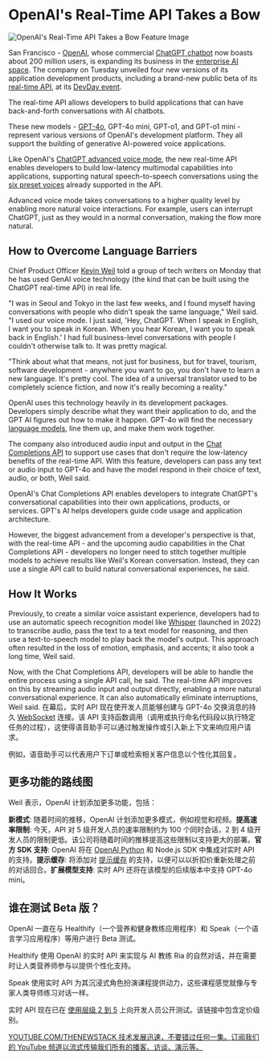 # OpenAI's Real-Time API Takes a Bow

![OpenAI's Real-Time API Takes a Bow Feature Image](https://cdn.thenewstack.io/media/2024/10/4d9d7da9-openais-realtime-api-takes-a-bow-2-1024x576.jpg)

San Francisco - [OpenAI](https://openai.com/), whose commercial [ChatGPT chatbot](https://thenewstack.io/reviewing-code-with-gpt-4o-openais-new-omni-llm/) now boasts about 200 million users, is expanding its business in the [enterprise AI space](https://thenewstack.io/cohere-vs-openai-in-the-enterprise-which-will-cios-choose/). The company on Tuesday unveiled four new versions of its application development products, including a brand-new public beta of its [real-time API](https://platform.openai.com/docs/api-reference/streaming), at its [DevDay event](https://openai.com/devday/).

The real-time API allows developers to build applications that can have back-and-forth conversations with AI chatbots.

These new models - [GPT-4o](https://openai.com/index/hello-gpt-4o/), GPT-4o mini, GPT-o1, and GPT-o1 mini - represent various versions of OpenAI's development platform. They all support the building of generative AI-powered voice applications.

Like OpenAI's [ChatGPT advanced voice mode](https://help.openai.com/en/articles/8400625-voice-mode-faq), the new real-time API enables developers to build low-latency multimodal capabilities into applications, supporting natural speech-to-speech conversations using the [six preset voices](https://platform.openai.com/docs/guides/text-to-speech) already supported in the API.

Advanced voice mode takes conversations to a higher quality level by enabling more natural voice interactions. For example, users can interrupt ChatGPT, just as they would in a normal conversation, making the flow more natural.

## How to Overcome Language Barriers

Chief Product Officer [Kevin Weil](https://www.linkedin.com/in/kevinweil/) told a group of tech writers on Monday that he has used GenAI voice technology (the kind that can be built using the ChatGPT real-time API) in real life.

"I was in Seoul and Tokyo in the last few weeks, and I found myself having conversations with people who didn't speak the same language," Weil said. "I used our voice mode. I just said, 'Hey, ChatGPT. When I speak in English, I want you to speak in Korean. When you hear Korean, I want you to speak back in English.' I had full business-level conversations with people I couldn't otherwise talk to. It was pretty magical.

"Think about what that means, not just for business, but for travel, tourism, software development - anywhere you want to go, you don't have to learn a new language. It's pretty cool. The idea of a universal translator used to be completely science fiction, and now it's really becoming a reality."

OpenAI uses this technology heavily in its development packages. Developers simply describe what they want their application to do, and the GPT AI figures out how to make it happen. GPT-4o will find the necessary [language models](https://thenewstack.io/llm/), line them up, and make them work together.

The company also introduced audio input and output in the [Chat Completions API](https://platform.openai.com/docs/guides/text-generation) to support use cases that don't require the low-latency benefits of the real-time API. With this feature, developers can pass any text or audio input to GPT-4o and have the model respond in their choice of text, audio, or both, Weil said.

OpenAI's Chat Completions API enables developers to integrate ChatGPT's conversational capabilities into their own applications, products, or services. GPT's AI helps developers guide code usage and application architecture.

However, the biggest advancement from a developer's perspective is that, with the real-time API - and the upcoming audio capabilities in the Chat Completions API - developers no longer need to stitch together multiple models to achieve results like Weil's Korean conversation. Instead, they can use a single API call to build natural conversational experiences, he said.

## How It Works

Previously, to create a similar voice assistant experience, developers had to use an automatic speech recognition model like [Whisper](https://openai.com/index/whisper/) (launched in 2022) to transcribe audio, pass the text to a text model for reasoning, and then use a text-to-speech model to play back the model's output. This approach often resulted in the loss of emotion, emphasis, and accents; it also took a long time, Weil said.

Now, with the Chat Completions API, developers will be able to handle the entire process using a single API call, he said. The real-time API improves on this by streaming audio input and output directly, enabling a more natural conversational experience. It can also automatically eliminate interruptions, Weil said.
在幕后，实时 API 现在使开发人员能够创建与 GPT-4o 交换消息的持久 [WebSocket](https://thenewstack.io/the-challenge-of-scaling-websockets/) 连接。该 API 支持函数调用（调用或执行命名代码段以执行特定任务的过程），这使得语音助手可以通过触发操作或引入新上下文来响应用户请求。

例如，语音助手可以代表用户下订单或检索相关客户信息以个性化其回复。

##  更多功能的路线图

Weil 表示，OpenAI 计划添加更多功能，包括：

**新模式**: 随着时间的推移，OpenAI 计划添加更多模式，例如视觉和视频。**提高速率限制**: 今天，API 对 5 级开发人员的速率限制约为 100 个同时会话，2 到 4 级开发人员的限制更低。该公司将随着时间的推移提高这些限制以支持更大的部署。**官方 SDK 支持**: OpenAI 将在 [OpenAI Python](https://thenewstack.io/dev-news-w3c-accessibility-openai-python-sdk-and-more/) 和 Node.js SDK 中集成对实时 API 的支持。**提示缓存**: 将添加对 [提示缓存](https://thenewstack.io/developer-tips-in-ai-prompt-engineering/) 的支持，以便可以以折扣价重新处理之前的对话回合。**扩展模型支持**: 实时 API 还将在该模型的后续版本中支持 GPT-4o mini。

##  谁在测试 Beta 版？

OpenAI 一直在与 Healthify（一个营养和健身教练应用程序）和 Speak（一个语言学习应用程序）等用户进行 Beta 测试。

Healthify 使用 OpenAI 的实时 API 来实现与 AI 教练 Ria 的自然对话，并在需要时让人类营养师参与以提供个性化支持。

Speak 使用实时 API 为其沉浸式角色扮演课程提供动力，这些课程感觉就像与专家人类导师练习对话一样。

实时 API 现在已在 [使用层级 2 到 5](https://platform.openai.com/docs/guides/rate-limits/usage-tiers) 上向开发人员公开测试。该链接中包含定价级别。

[YOUTUBE.COM/THENEWSTACK
技术发展迅速，不要错过任何一集。订阅我们的 YouTube
频道以流式传输我们所有的播客、访谈、演示等。
](https://youtube.com/thenewstack?sub_confirmation=1)